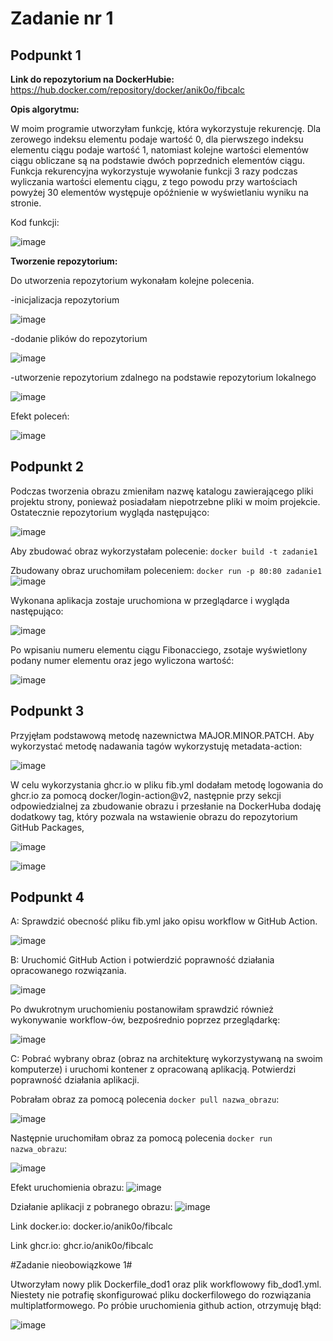 # Zadanie nr 1


## Podpunkt 1

**Link do repozytorium na DockerHubie:**
https://hub.docker.com/repository/docker/anik0o/fibcalc


**Opis algorytmu:**

W moim programie utworzyłam funkcję, która wykorzystuje rekurencję.
Dla zerowego indeksu elementu podaje wartość 0, dla pierwszego indeksu elementu ciągu podaje wartość 1, natomiast kolejne wartości elementów ciągu obliczane są na podstawie dwóch poprzednich elementów ciągu. Funkcja rekurencyjna wykorzystuje wywołanie funkcji 3 razy podczas wyliczania wartości elementu ciągu, z tego powodu przy wartościach powyżej 30 elementów występuje opóźnienie w wyświetlaniu wyniku na stronie.

Kod funkcji:

![image](https://user-images.githubusercontent.com/94603034/210007729-60c3eae4-d35e-4069-84db-3bab97738ada.png)



**Tworzenie repozytorium:**

Do utworzenia repozytorium wykonałam kolejne polecenia.

-inicjalizacja repozytorium

![image](https://user-images.githubusercontent.com/94603034/210011307-157fc144-2238-4434-88d2-2ac8c9ecdd8f.png)

-dodanie plików do repozytorium

![image](https://user-images.githubusercontent.com/94603034/210011347-c573a9b4-bf87-4697-aaf0-10cecab62ed0.png)

-utworzenie repozytorium zdalnego na podstawie repozytorium lokalnego

![image](https://user-images.githubusercontent.com/94603034/210011375-a9f23391-ded8-4b2c-83aa-1d9a0dad75df.png)

Efekt poleceń:

![image](https://user-images.githubusercontent.com/94603034/210011414-37e3c9b8-89a5-4b22-82c9-50bc8fd19741.png)


## Podpunkt 2

Podczas tworzenia obrazu zmieniłam nazwę katalogu zawierającego pliki projektu strony, ponieważ posiadałam niepotrzebne pliki w moim projekcie. Ostatecznie repozytorium wygląda następująco:

![image](https://user-images.githubusercontent.com/94603034/210013327-7ff1cf52-bd69-452b-b75a-e34c40e4aaf0.png)


Aby zbudować obraz wykorzystałam polecenie:
`docker build -t zadanie1`

Zbudowany obraz uruchomiłam poleceniem:
`docker run -p 80:80 zadanie1`
![image](https://user-images.githubusercontent.com/94603034/210011242-9448afa4-efd1-430d-84ea-654bf01838bd.png)


Wykonana aplikacja zostaje uruchomiona w przeglądarce i wygląda następująco:

![image](https://user-images.githubusercontent.com/94603034/210013042-825abe46-6d7b-434e-aebb-16a0e815a0de.png)

Po wpisaniu numeru elementu ciągu Fibonacciego, zsotaje wyświetlony podany numer elementu oraz jego wyliczona wartość:

![image](https://user-images.githubusercontent.com/94603034/210012986-40c5bc55-4059-4d5e-a880-2601e3a5c9cb.png)



## Podpunkt 3


Przyjęłam podstawową metodę nazewnictwa MAJOR.MINOR.PATCH.
Aby wykorzystać metodę nadawania tagów wykorzystuję metadata-action:

![image](https://user-images.githubusercontent.com/94603034/210010944-f9c1ac1f-09cd-441a-bfe1-0ea7aef886a5.png)


W celu wykorzystania ghcr.io w pliku fib.yml dodałam metodę logowania do ghcr.io za pomocą  docker/login-action@v2, następnie przy sekcji odpowiedzialnej za zbudowanie obrazu i przesłanie na DockerHuba dodaję dodatkowy tag, który pozwala na wstawienie obrazu do repozytorium GitHub Packages, 

![image](https://user-images.githubusercontent.com/94603034/210011764-5ccc3d50-1a68-42ad-9cbd-ecd1e25b061e.png)

![image](https://user-images.githubusercontent.com/94603034/210011785-e142b9ae-4475-40d9-b5bb-a8222b20aa8a.png)


## Podpunkt 4

A: Sprawdzić obecność pliku fib.yml jako opisu workflow w GitHub Action.

![image](https://user-images.githubusercontent.com/94603034/210002222-5cfed545-e8c6-4041-a291-c2bf8ca6026e.png)

B: Uruchomić GitHub Action i potwierdzić poprawność działania opracowanego
rozwiązania.

![image](https://user-images.githubusercontent.com/94603034/210003700-1cf5a377-5d11-4a31-bc5a-34ec0d8df8f7.png)

Po dwukrotnym uruchomieniu postanowiłam sprawdzić również wykonywanie workflow-ów, bezpośrednio poprzez przeglądarkę:

![image](https://user-images.githubusercontent.com/94603034/210003995-e0b8f23c-c08b-4d41-b134-3a82f501e609.png)

C: Pobrać wybrany obraz (obraz na architekturę wykorzystywaną na swoim
komputerze) i uruchomi kontener z opracowaną aplikacją. Potwierdzi poprawność
działania aplikacji. 

Pobrałam obraz za pomocą polecenia `docker pull nazwa_obrazu`:

![image](https://user-images.githubusercontent.com/94603034/210004838-ed4e3932-f90e-4bdc-9617-25f79a78dda6.png)

Następnie uruchomiłam obraz za pomocą polecenia `docker run nazwa_obrazu`:

![image](https://user-images.githubusercontent.com/94603034/210005181-28235534-a990-47be-8d16-76a80893bda4.png)


Efekt uruchomienia obrazu:
![image](https://user-images.githubusercontent.com/94603034/210005004-f071bcfd-d4ee-424e-afcf-f17e279a6845.png)

Działanie aplikacji z pobranego obrazu:
![image](https://user-images.githubusercontent.com/94603034/210005099-3ac73d37-a287-4a48-8beb-c5e4b32c31f2.png)

Link docker.io:
docker.io/anik0o/fibcalc

Link ghcr.io:
ghcr.io/anik0o/fibcalc

#Zadanie nieobowiązkowe 1#

Utworzyłam nowy plik Dockerfile_dod1 oraz plik workflowowy fib_dod1.yml. 
Niestety nie potrafię skonfigurować pliku dockerfilowego do rozwiązania multiplatformowego.
Po próbie uruchomienia github action, otrzymuję błąd:

![image](https://user-images.githubusercontent.com/94603034/210019544-1fb3f0c3-b06d-416b-ac4e-9fa35f21c196.png)
